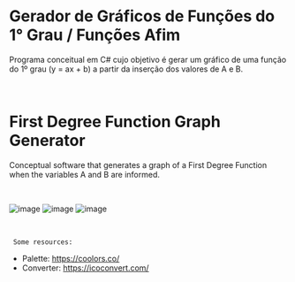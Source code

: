 # Gerador de Gráficos de Funções do 1° Grau / Funções Afim
  Programa conceitual em C# cujo objetivo é gerar um gráfico de uma função do 1º grau (y = ax + b) a partir da inserção dos valores de A e B.

<br />

# First Degree Function Graph Generator
  Conceptual software that generates a graph of a First Degree Function when the variables A and B are informed.

<br />

![image](https://user-images.githubusercontent.com/93265472/163229028-e99af588-6020-4657-b155-312f307e40c7.png)
![image](https://user-images.githubusercontent.com/93265472/163229144-adec3411-1c99-43c3-a282-bcfd1329c137.png)
![image](https://user-images.githubusercontent.com/93265472/163229210-4df2187f-85fe-4ad8-883b-a758a3f3060e.png)

<br />

     Some resources:
  - Palette: https://coolors.co/
  - Converter: https://icoconvert.com/
